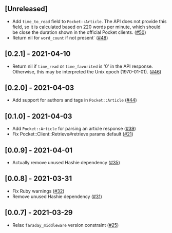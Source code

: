 ## [Unreleased]

- Add `time_to_read` field to `Pocket::Article`. The API does not provide this field, so it is calculated based on 220 words per minute, which should be close the duration shown in the official Pocket clients. ([#50](https://github.com/turadg/pocket-ruby/pull/50))
- Return nil for `word_count` if not present` ([#48](https://github.com/turadg/pocket-ruby/pull/48))

## [0.2.1] - 2021-04-10

- Return nil if `time_read` or `time_favorited` is '0' in the API response. Otherwise, this may be interpreted the Unix epoch (1970-01-01). ([#46](https://github.com/turadg/pocket-ruby/pull/46))

## [0.2.0] - 2021-04-03

- Add support for authors and tags in `Pocket::Article` ([#44](https://github.com/turadg/pocket-ruby/pull/44))

## [0.1.0] - 2021-04-03

- Add `Pocket::Article` for parsing an article response ([#39](https://github.com/turadg/pocket-ruby/pull/39))
- Fix Pocket::Client::Retrieve#retrieve params default ([#21](https://github.com/turadg/pocket-ruby/pull/21))

## [0.0.9] - 2021-04-01

- Actually remove unused Hashie dependency ([#35](https://github.com/turadg/pocket-ruby/pull/35))

## [0.0.8] - 2021-03-31

- Fix Ruby warnings ([#32](https://github.com/turadg/pocket-ruby/pull/32))
- Remove unused Hashie dependency ([#31](https://github.com/turadg/pocket-ruby/pull/31))

## [0.0.7] - 2021-03-29

- Relax `faraday_middleware` version constraint ([#25](https://github.com/turadg/pocket-ruby/pull/25))
